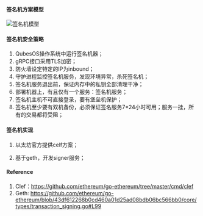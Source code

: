 #### 签名机方案模型

![签名机模型](/Users/geeker/Downloads/签名机模型.jpg)



#### 签名机安全策略

1. QubesOS操作系统中运行签名机器；
2. gRPC接口采用TLS加密；
3. 防火墙设定特定的IP为inbound；
4. 守护进程监控签名机服务，发现环境异常，杀死签名机；
5. 签名机服务退出前，保证内存中的私钥全部清理干净；
6. 部署机器上，有且仅有一个服务：签名机服务；
7. 签名机主机不可直接登录，要有堡垒机保护；
8. 签名机至少要有双机备份，必须保证签名服务7*24小时可用；服务一挂，所有的交易都将受阻；



#### 签名机实现

1. 以太坊官方提供celf方案；

2. 基于geth，开发signer服务；

    

#### Reference

1. Clef：https://github.com/ethereum/go-ethereum/tree/master/cmd/clef
2. Geth: https://github.com/ethereum/go-ethereum/blob/43df612268b0cd460a01d25ad08bdb06bc566bb0/core/types/transaction_signing.go#L99 
